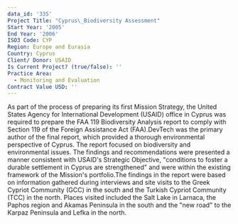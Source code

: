 ```yaml
---
data_id: '335'
Project Title: "Cyprus\_Biodiversity Assessment"
Start Year: '2005'
End Year: '2006'
ISO3 Code: CYP
Region: Europe and Eurasia
Country: Cyprus
Client/ Donor: USAID
Is Current Project? (true/false): ''
Practice Area:
  - Monitoring and Evaluation
Contract Value USD: ''
---
```

As part of the process of preparing its first Mission Strategy, the United States Agency for International Development (USAID) office in Cyprus was required to prepare the FAA 119 Biodiversity Analysis report to comply with Section 119 of the Foreign Assistance Act (FAA).DevTech was the primary author of the final report, which provided a thorough environmental perspective of Cyprus. The report focused on biodiversity and environmental issues. The findings and recommendations were presented a manner consistent with USAID's Strategic Objective, \"conditions to foster a durable settlement in Cyprus are strengthened\" and were within the existing framework of the Mission's portfolio.The findings in the report were based on information gathered during interviews and site visits to the Greek Cypriot Community (GCC) in the south and the Turkish Cypriot Community (TCC) in the north. Places visited included the Salt Lake in Larnaca, the Paphos region and Akamas Peninsula in the south and the \"new road\" to the Karpaz Peninsula and Lefka in the north.
